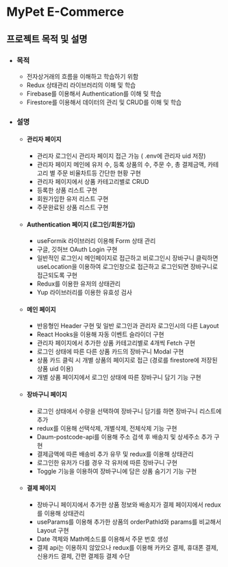 # MyPet E-Commerce
## 프로젝트 목적 및 설명
* ### 목적
  * 전자상거래의 흐름을 이해하고 학습하기 위함
  * Redux 상태관리 라이브러리의 이해 및 학습
  * Firebase를 이용해서 Authentication를 이해 및 학습
  * Firestore를 이용해서 데이터의 관리 및 CRUD를 이해 및 학습
* ### 설명
  * #### 관리자 페이지
    * 관리자 로그인시 관리자 페이지 접근 가능 ( .env에 관리자 uid 저장)
    * 관리자 페이지 메인에 유저 수, 등록 상품의 수, 주문 수, 총 결제금액, 카테고리 별 주문 비율차트등 간단한 현황 구현
    * 관리자 페이지에서 상품 카테고리별로 CRUD
    * 등록한 상품 리스트 구현
    * 회원가입한 유저 리스트 구현
    * 주문완료된 상품 리스트 구현
  * #### Authentication 페이지 (로그인/회원가입)
    * useFormik 라이브러리 이용해 Form 상태 관리
    * 구글, 깃허브 OAuth Login 구현
    * 일반적인 로그인시 메인페이지로 접근하고 비로그인시 장바구니 클릭하면 useLocation을 이용하여 로그인창으로 접근하고 로그인되면 장바구니로 접근되도록 구현
    * Redux를 이용한 유저의 상태관리
    * Yup 라이브러리를 이용한 유효성 검사
  * #### 메인 페이지
    * 반응형인 Header 구현 및 일반 로그인과 관리자 로그인시의 다른 Layout
    * React Hooks을 이용해 자동 이벤트 슬라이더 구현
    * 관리자 페이지에서 추가한 상품 카테고리별로 4개씩 Fetch 구현
    * 로그인 상태에 따른 다른 상품 카드의 장바구니 Modal 구현
    * 상품 카드 클릭 시 개별 상품의 페이지로 접근 (경로를 firestore에 저장된 상품 uid 이용)
    * 개별 상품 페이지에서 로그인 상태에 따른 장바구니 담기 기능 구현
  * #### 장바구니 페이지
    * 로그인 상태에서 수량을 선택하여 장바구니 담기를 하면 장바구니 리스트에 추가
    * redux를 이용해 선택삭제, 개별삭제, 전체삭제 기능 구현
    * Daum-postcode-api를 이용해 주소 검색 후 배송지 및 상세주소 추가 구현
    * 결제금액에 따른 배송비 추가 유무 및 redux를 이용해 상태관리
    * 로그인한 유저가 다를 경우 각 유저에 따른 장바구니 구현
    * Toggle 기능을 이용하여 장바구니에 담은 상품 숨기기 기능 구현
  * #### 결제 페이지
    * 장바구니 페이지에서 추가한 상품 정보와 배송지가 결제 페이지에서 redux를 이용해 상태관리 
    * useParams를 이용해 추가한 상품의 orderPathId와 params를 비교해서 Layout 구현
    * Date 객체와 Math메소드를 이용해서 주문 번호 생성
    * 결제 api는 이용하지 않았으나 redux를 이용해 카카오 결제, 휴대폰 결제, 신용카드 결제, 간편 결제등 결제 수단 
